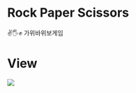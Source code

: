 # Rock Paper Scissors
✌️🖐✊ 가위바위보게임   
# View
![](https://images.velog.io/images/nsunny0908/post/48daa6c9-1ebd-40e6-a801-0781b7c237bf/GIF%202020-12-29%20%EC%98%A4%ED%9B%84%2011-54-10.gif)
